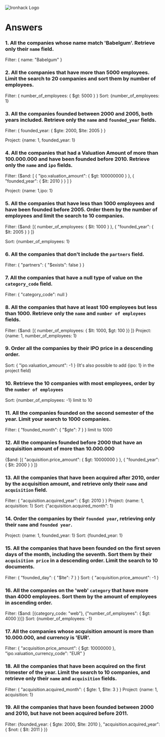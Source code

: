 ![Ironhack Logo](https://i.imgur.com/1QgrNNw.png)

# Answers

### 1. All the companies whose name match 'Babelgum'. Retrieve only their `name` field.

Filter: { name: "Babelgum" }
### 2. All the companies that have more than 5000 employees. Limit the search to 20 companies and sort them by **number of employees**.

Filter: { number_of_employees: { $gt: 5000 } }
Sort: {number_of_employees: 1}
### 3. All the companies founded between 2000 and 2005, both years included. Retrieve only the `name` and `founded_year` fields.

Filter: { founded_year: { $gte: 2000, $lte: 2005 } }

Project: {name: 1, founded_year: 1}

### 4. All the companies that had a Valuation Amount of more than 100.000.000 and have been founded before 2010. Retrieve only the `name` and `ipo` fields.

Filter: {$and: [
    { "ipo.valuation_amount": { $gt: 100000000 } },
    { "founded_year": { $lt: 2010 } }
  ]
}

Project: {name: 1,ipo: 1}

### 5. All the companies that have less than 1000 employees and have been founded before 2005. Order them by the number of employees and limit the search to 10 companies.

Filter: {$and: [{ number_of_employees: { $lt: 1000 } }, { "founded_year": { $lt: 2005 } } ]}

Sort: {number_of_employees: 1}

### 6. All the companies that don't include the `partners` field.

Filter: { "partners": { "$exists": false } }

### 7. All the companies that have a null type of value on the `category_code` field.

Filter: { "category_code": null }

### 8. All the companies that have at least 100 employees but less than 1000. Retrieve only the `name` and `number of employees` fields.

Filter: {$and: [{ number_of_employees: { $lt: 1000, $gt: 100 }} ]}
Project: {name: 1, number_of_employees: 1}
### 9. Order all the companies by their IPO price in a descending order.

Sort: { "ipo.valuation_amount": -1 }
(It's also possible to add {ipo: 1} in the project field)
### 10. Retrieve the 10 companies with most employees, order by the `number of employees`

Sort: {number_of_employees: -1} limit to 10

### 11. All the companies founded on the second semester of the year. Limit your search to 1000 companies.

Filter: { "founded_month": { "$gte": 7 } } limit to 1000
### 12. All the companies founded before 2000 that have an acquisition amount of more than 10.000.000

{$and: [{ "acquisition.price_amount": { $gt: 10000000 } }, { "founded_year": { $lt: 2000 } } ]}

### 13. All the companies that have been acquired after 2010, order by the acquisition amount, and retrieve only their `name` and `acquisition` field.

Filter: { "acquisition.acquired_year": { $gt: 2010 } }
Project: {name: 1, acquisition: 1}
Sort: {"acquisition.acquired_month": 1}
### 14. Order the companies by their `founded year`, retrieving only their `name` and `founded year`.

Project: {name: 1, founded_year: 1}
Sort: {founded_year: 1}
### 15. All the companies that have been founded on the first seven days of the month, including the seventh. Sort them by their `acquisition price` in a descending order. Limit the search to 10 documents.

Filter: { "founded_day": { "$lte": 7 } }
Sort: { "acquisition.price_amount": -1 }
### 16. All the companies on the 'web' `category` that have more than 4000 employees. Sort them by the amount of employees in ascending order.

Filter: {$and: [{category_code: "web"}, {"number_of_employees": { $gt: 4000 }}]}
Sort: {number_of_employees: -1}

### 17. All the companies whose acquisition amount is more than 10.000.000, and currency is 'EUR'.

Filter: { "acquisition.price_amount": { $gt: 10000000 }, "ipo.valuation_currency_code": "EUR" }

### 18. All the companies that have been acquired on the first trimester of the year. Limit the search to 10 companies, and retrieve only their `name` and `acquisition` fields.

Filter: { "acquisition.acquired_month": { $gte: 1, $lte: 3 } }
Project: {name: 1, acquisition: 1}
### 19. All the companies that have been founded between 2000 and 2010, but have not been acquired before 2011.

Filter: {founded_year: { $gte: 2000, $lte: 2010 }, "acquisition.acquired_year": { $not: { $lt: 2011 } }}